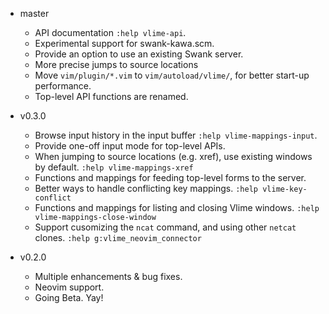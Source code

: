 * master
    * API documentation `:help vlime-api`.
    * Experimental support for swank-kawa.scm.
    * Provide an option to use an existing Swank server.
    * More precise jumps to source locations
    * Move `vim/plugin/*.vim` to `vim/autoload/vlime/`, for better start-up performance.
    * Top-level API functions are renamed.

* v0.3.0
    * Browse input history in the input buffer `:help vlime-mappings-input`.
    * Provide one-off input mode for top-level APIs.
    * When jumping to source locations (e.g. xref), use existing windows by default. `:help vlime-mappings-xref`
    * Functions and mappings for feeding top-level forms to the server.
    * Better ways to handle conflicting key mappings. `:help vlime-key-conflict`
    * Functions and mappings for listing and closing Vlime windows. `:help vlime-mappings-close-window`
    * Support cusomizing the `ncat` command, and using other `netcat` clones. `:help g:vlime_neovim_connector`

* v0.2.0
    * Multiple enhancements & bug fixes.
    * Neovim support.
    * Going Beta. Yay!
